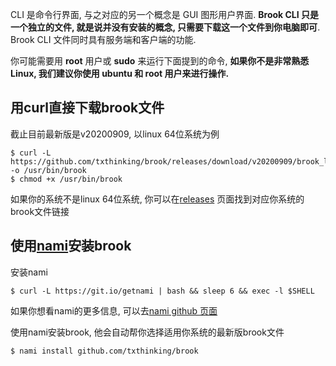 CLI 是命令行界面, 与之对应的另一个概念是 GUI 图形用户界面. **Brook CLI 只是一个独立的文件, 就是说并没有安装的概念, 只需要下载这一个文件到你电脑即可**. Brook CLI 文件同时具有服务端和客户端的功能.

你可能需要用 **root** 用户或 **sudo** 来运行下面提到的命令, **如果你不是非常熟悉 Linux, 我们建议你使用 ubuntu 和 root 用户来进行操作.**

## 用curl直接下载brook文件

截止目前最新版是v20200909, 以linux 64位系统为例

```
$ curl -L https://github.com/txthinking/brook/releases/download/v20200909/brook_linux_amd64 -o /usr/bin/brook
$ chmod +x /usr/bin/brook
```

如果你的系统不是linux 64位系统, 你可以在[releases](https://github.com/txthinking/brook/releases) 页面找到对应你系统的brook文件链接

## 使用[nami](https://github.com/txthinking/nami)安装brook

安装nami

```
$ curl -L https://git.io/getnami | bash && sleep 6 && exec -l $SHELL
```

如果你想看nami的更多信息, 可以去[nami github 页面](https://github.com/txthinking/nami)

使用nami安装brook, 他会自动帮你选择适用你系统的最新版brook文件

```
$ nami install github.com/txthinking/brook
```
